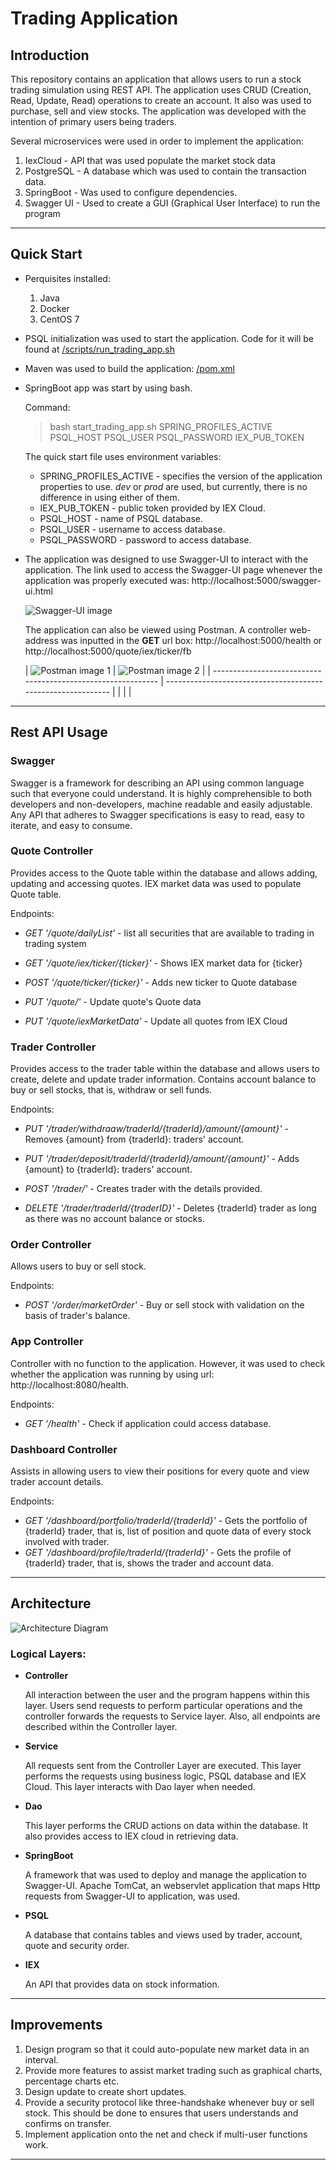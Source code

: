 # Trading Application



## Introduction

This repository contains an application that allows users to run a stock trading simulation using REST API. The application uses CRUD (Creation, Read, Update, Read) operations to create an account. It also was used to purchase, sell and view stocks. The application was developed with the intention of primary users being traders. 

Several microservices were used in order to implement the application:

1. IexCloud - API that was used populate the market stock data 
2. PostgreSQL - A database which was used to contain the transaction data. 
3. SpringBoot - Was used to configure dependencies.
4. Swagger UI - Used to create a GUI (Graphical User Interface) to run the program

---



## Quick Start

- Perquisites installed:
  1. Java
  2. Docker
  3. CentOS 7

- PSQL initialization was used to start the application. Code for it will be found at  [/scripts/run_trading_app.sh](https://github.com/shyleshragun/trading_app/blob/master/scripts/run_trading_app.sh)

-  Maven was used to build the application: [/pom.xml](https://github.com/shyleshragun/trading_app/blob/master/pom.xml)

- SpringBoot app was start by using bash.

  Command:

  > bash start_trading_app.sh SPRING_PROFILES_ACTIVE PSQL_HOST PSQL_USER PSQL_PASSWORD IEX_PUB_TOKEN

  The quick start file uses environment variables:

  - SPRING_PROFILES_ACTIVE - specifies the version of the application properties to use.  *dev* or *prod* are used, but currently, there is no difference in using either of them.
  - IEX_PUB_TOKEN - public token provided by IEX Cloud.
  - PSQL_HOST - name of PSQL database.
  - PSQL_USER - username to access database.
  - PSQL_PASSWORD - password to access database.

- The application was designed to use Swagger-UI to interact with the application. The link used to access the Swagger-UI page whenever the application was properly executed was: http://localhost:5000/swagger-ui.html

  ![Swagger-UI image](https://github.com/shyleshragun/trading_app/blob/master/assets/swagger.JPG)

  

  The application can also be viewed using Postman. A controller web-address was inputted in the **GET** url box: http://localhost:5000/health or http://localhost:5000/quote/iex/ticker/fb

  

  | ![Postman image 1](https://github.com/shyleshragun/trading_app/blob/master/assets/Postman.JPG) | ![Postman image 2](https://github.com/shyleshragun/trading_app/blob/master/assets/Postman1.JPG) |
| ------------------------------------------------------------ | ------------------------------------------------------------ |
  |                                                              |                                                              |

  

---



## Rest API Usage

### Swagger

Swagger is a framework for describing an API using common language such that everyone could understand.  It is highly comprehensible to both developers and non-developers, machine readable and easily adjustable. Any API that adheres to Swagger specifications is easy to read, easy to iterate, and easy to consume.

 

### Quote Controller

Provides access to the Quote table within the database and allows adding, updating and accessing quotes. IEX market data was used to populate Quote table.

Endpoints:

- *GET '/quote/dailyList'* - list all securities that are available to trading in trading system

- *GET '/quote/iex/ticker/{ticker}'* - Shows IEX market data for {ticker}

- *POST '/quote/ticker/{ticker}'* - Adds new ticker to Quote database

- *PUT '/quote/'* - Update quote's Quote data

- *PUT '/quote/iexMarketData'* - Update all quotes from IEX Cloud

  

### Trader Controller

Provides access to the trader table within the database and allows users to create, delete and update trader information. Contains account balance to buy or sell stocks, that is, withdraw or sell funds.

Endpoints:

- *PUT '/trader/withdraaw/traderId/{traderId}/amount/{amount}'* - Removes {amount} from  {traderId}: traders' account.
- *PUT '/trader/deposit/traderId/{traderId}/amount/{amount}'* -  Adds {amount} to {traderId}: traders' account.
- *POST '/trader/'* - Creates trader with the details provided.

- *DELETE '/trader/traderId/{traderID}'* - Deletes {traderId} trader as long as there was no account balance or stocks.

  

### Order Controller

Allows users to buy or sell stock.

Endpoints:

- *POST '/order/marketOrder'* - Buy or sell stock with validation on the basis of trader's balance.

  

### App Controller

Controller with no function to the application. However, it was used to check whether the application was running by using url: http://localhost:8080/health.

Endpoints:

- *GET '/health'* - Check if application could access database.

  

### Dashboard Controller

Assists in allowing users to view their positions for every quote and view trader account details.

Endpoints:

- *GET '/dashboard/portfolio/traderId/{traderId}'* - Gets the portfolio of {traderId} trader, that is, list of  position and quote data of every stock involved with trader.
- *GET '/dashboard/profile/traderId/{traderId}'* - Gets the profile of {traderId} trader, that is, shows the trader and account data.

---



## Architecture

![Architecture Diagram](https://github.com/shyleshragun/trading_app/blob/master/assets/architecture.JPG)

### Logical Layers:

- **Controller** 

  All interaction between the user and the program happens within this layer. Users send requests to perform particular operations and the controller forwards the requests to Service layer. Also, all endpoints are described within the Controller layer.

  

- **Service**

  All requests sent from the Controller Layer are executed. This layer performs the requests using business logic, PSQL database and IEX Cloud. This layer interacts with Dao layer when needed.

  

- **Dao**

  This layer performs the CRUD actions on data within the database. It also provides access to IEX cloud in retrieving data. 

  

- **SpringBoot**

  A framework that was used to deploy and manage the application to Swagger-UI. Apache TomCat, an webservlet application that maps Http requests from Swagger-UI to application, was used.

  

- **PSQL** 

  A database that contains tables and views used by trader, account, quote and security order. 

  

- **IEX**

  An API that provides data on stock information.

---



## Improvements

1. Design program so that it could auto-populate new market data in an interval.
2. Provide more features to assist market trading such as graphical charts, percentage charts etc.
3. Design update to create short updates.
4. Provide a security protocol like three-handshake whenever buy or sell stock. This should be done to ensures that users understands and confirms on transfer.
5. Implement application onto the net and check if multi-user functions work.  

---

